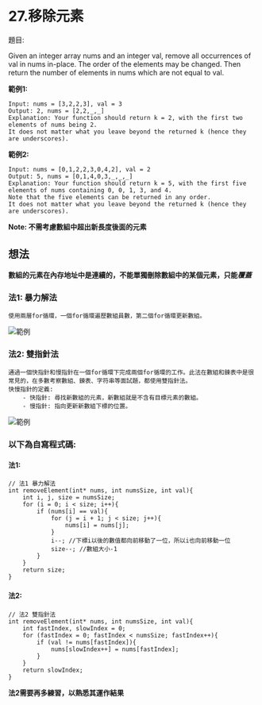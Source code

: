 # 27.移除元素

題目:

Given an integer array nums and an integer val, remove all occurrences of val in nums in-place. The order of the elements may be changed. Then return the number of elements in nums which are not equal to val.

**範例1:**

    Input: nums = [3,2,2,3], val = 3
    Output: 2, nums = [2,2,_,_]
    Explanation: Your function should return k = 2, with the first two elements of nums being 2.
    It does not matter what you leave beyond the returned k (hence they are underscores).

**範例2:**

    Input: nums = [0,1,2,2,3,0,4,2], val = 2
    Output: 5, nums = [0,1,4,0,3,_,_,_]
    Explanation: Your function should return k = 5, with the first five elements of nums containing 0, 0, 1, 3, and 4.
    Note that the five elements can be returned in any order.
    It does not matter what you leave beyond the returned k (hence they are underscores).

**Note: 不需考慮數組中超出新長度後面的元素**

## 想法

**數組的元素在內存地址中是連續的，不能單獨刪除數組中的某個元素，只能*覆蓋***

### 法1: 暴力解法

    使用兩層for循環，一個for循環遍歷數組員數，第二個for循環更新數組。

![範例](https://camo.githubusercontent.com/b44d8370f23c0c749843708683634de51717f233e1129e6c57069a141eb4c278/68747470733a2f2f636f64652d7468696e6b696e672e63646e2e626365626f732e636f6d2f676966732f32372e2545372541372542422545392539392541342545352538352538332545372542342541302d2545362539412542342545352538412539422545382541372541332545362542332539352e676966)

### 法2: 雙指針法

    通過一個快指針和慢指針在一個for循環下完成兩個for循環的工作。此法在數組和鍊表中是很常見的，在多數考察數組、鍊表、字符串等面試題，都使用雙指針法。
    快慢指針的定義:
        - 快指針: 尋找新數組的元素，新數組就是不含有目標元素的數組。
        - 慢指針: 指向更新新數組下標的位置。
![範例](https://camo.githubusercontent.com/8c49666f4d541dd22e7e221964cc0ac7997d4bc98272d54ea6569c51bc2640d6/68747470733a2f2f636f64652d7468696e6b696e672e63646e2e626365626f732e636f6d2f676966732f32372e2545372541372542422545392539392541342545352538352538332545372542342541302d2545352538462538432545362538432538372545392539322538382545362542332539352e676966)

### 以下為自寫程式碼:

#### 法1:

```
// 法1 暴力解法
int removeElement(int* nums, int numsSize, int val){
    int i, j, size = numsSize;
    for (i = 0; i < size; i++){
        if (nums[i] == val){
            for (j = i + 1; j < size; j++){
                nums[i] = nums[j];
            }
            i--; //下標i以後的數值都向前移動了一位，所以i也向前移動一位
            size--; //數組大小-1
        }
    }
    return size;
}
```

#### 法2:

```
// 法2 雙指針法
int removeElement(int* nums, int numsSize, int val){
    int fastIndex, slowIndex = 0;
    for (fastIndex = 0; fastIndex < numsSize; fastIndex++){
        if (val != nums[fastIndex]){
            nums[slowIndex++] = nums[fastIndex];
        }
    }
    return slowIndex;
}
```

**法2需要再多練習，以熟悉其運作結果**

